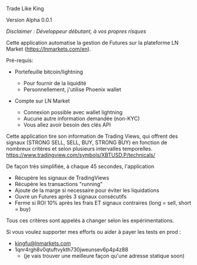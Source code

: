 Trade Like King

Version Alpha 0.0.1

*Disclaimer : Développeur débutant, à vos propres risques*

Cette application automatise la gestion de Futures sur la plateforme LN Market (https://lnmarkets.com/en).

Pré-requis:

- Portefeuille bitcoin/lightning
    - Pour fournir de la liquidité
    - Personnellement, j'utilise Phoenix wallet

- Compte sur LN Market
    - Connexion possible avec wallet lightning
    - Aucune autre information demandée (non-KYC)
    - Vous allez avoir besoin des clés API

Cette application tire son information de Trading Views,
qui offrent des signaux (STRONG SELL, SELL, BUY, STRONG BUY) en fonction de nombreux critères et selon plusieurs intervalles temporelles.
https://www.tradingview.com/symbols/XBTUSD.P/technicals/

De façon très simplifiée, à chaque 45 secondes, l'application

- Récupère les signaux de TradingViews
- Récupère les transactions "running"
- Ajoute de la marge si necessaire pour éviter les liquidations
- Ouvre un Futures après 3 signaux consécutifs
- Ferme si ROI 10% après les frais ET signaux contraires (long = sell, short = buy)

Tous ces critères sont appelés à changer selon les expérimentations.

Si vous voulez supporter mes efforts ou aider à payer les tests en prod :

- kingfu@lnmarkets.com
- 1qnr4rgh8v0qtuftvykth730jweunsev6p4p4z88
    - (je vais trouver une meilleure façon qu'une adresse statique soon)
